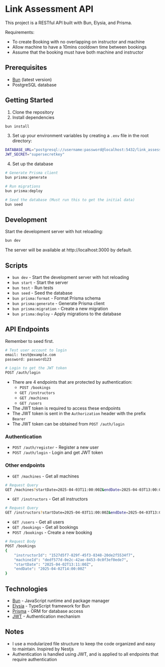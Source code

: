# Link Assessment API

This project is a RESTful API built with Bun, Elysia, and Prisma.

Requirements:

- To create Booking with no overlapping on instructor and machine
- Allow machine to have a 10mins cooldown time between bookings
- Assume that the booking must have both machine and instructor

## Prerequisites

- [Bun](https://bun.sh/) (latest version)
- PostgreSQL database

## Getting Started

1. Clone the repository
2. Install dependencies

```bash
bun install
```

3. Set up your environment variables by creating a `.env` file in the root directory:

```bash
DATABASE_URL="postgresql://username:password@localhost:5432/link_assessment"
JWT_SECRET="supersecretkey"
```

4. Set up the database

```bash
# Generate Prisma client
bun prisma:generate

# Run migrations
bun prisma:deploy

# Seed the database (Must run this to get the initial data)
bun seed
```

## Development

Start the development server with hot reloading:

```bash
bun dev
```

The server will be available at http://localhost:3000 by default.

## Scripts

- `bun dev` - Start the development server with hot reloading
- `bun start` - Start the server
- `bun test` - Run tests
- `bun seed` - Seed the database
- `bun prisma:format` - Format Prisma schema
- `bun prisma:generate` - Generate Prisma client
- `bun prisma:migration` - Create a new migration
- `bun prisma:deploy` - Apply migrations to the database

## API Endpoints

Remember to seed first.

```bash
# Test user account to login
email: test@example.com
password: password123

# Login to get the JWT token
POST /auth/login
```

- There are 4 endpoints that are protected by authentication:
  - `POST /bookings`
  - `GET /instructors`
  - `GET /machines`
  - `GET /users`
- The JWT token is required to access these endpoints
- The JWT token is sent in the `Authorization` header with the prefix `Bearer `
- The JWT token can be obtained from `POST /auth/login`

### Authentication

- `POST /auth/register` - Register a new user
- `POST /auth/login` - Login and get JWT token

### Other endpoints

- `GET /machines` - Get all machines

```bash
# Request Query
GET /machines?startDate=2025-04-03T11:00:00Z&endDate=2025-04-03T13:00:00Z
```

- `GET /instructors` - Get all instructors

```bash
# Request Query
GET /instructors?startDate=2025-04-03T11:00:00Z&endDate=2025-04-03T13:00:00Z
```

- `GET /users` - Get all users
- `GET /bookings` - Get all bookings
- `POST /bookings` - Create a new booking

```bash
# Request Body
POST /bookings
{
    "instructorId": "1527d5f7-829f-45f3-8348-20de2f5534f7",
    "machineId": "dedf577d-0e2c-42ae-8453-0c0f3ef0ede7",
    "startDate": "2025-04-02T13:11:00Z",
    "endDate": "2025-04-02T14:00:00Z"
}
```

## Technologies

- [Bun](https://bun.sh/) - JavaScript runtime and package manager
- [Elysia](https://elysiajs.com/) - TypeScript framework for Bun
- [Prisma](https://www.prisma.io/) - ORM for database access
- [JWT](https://jwt.io/) - Authentication mechanism

## Notes

- I use a modularized file structure to keep the code organized and easy to maintain. Inspired by Nestjs
- Authentication is handled using JWT, and is applied to all endpoints that require authentication
